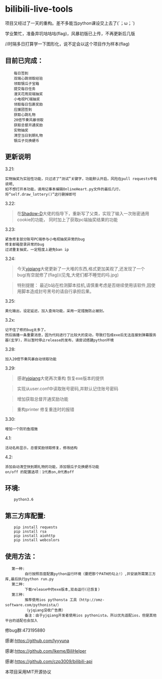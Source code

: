 # bilibili-live-tools


项目又经过了一天的重构。差不多能当python课设交上去了(´；ω；`)

学业繁忙，准备弃坑咕咕咕(flag)，风暴初版已上传，不再更新后几版

//时隔多日打算学一下图形化，说不定会以这个项目作为样本(flag)


目前已完成：
------

        每日签到
        双端心跳领取经验
        领取银瓜子宝箱
        提交每日任务
        漫天花雨双端抽奖
        小电视PC端抽奖
        领取每日包裹奖励
        应援团签到
        获取心跳礼物
        20倍节奏风暴领取
        获取总督开通奖励
        实物抽奖
        清空当日到期礼物
        银瓜子兑换硬币

        
更新说明
------

3.21:
        
    实物抽奖为实验性功能，只过滤了“测试”关键字，功能默认开启，风险在pull requests中有说明,
    如不想打开本功能，请用记事本编辑OnlineHeart.py文件的最后几行，将“self.draw_lottery()“这行删掉即可

3.22:
        
>   在[Shadow-D](https://github.com/Shadow-D)大佬的指导下，重新写了父类，实现了输入一次账密通用cookie的功能，
    同时加上了获取pc端抽奖结果的功能
    
3.23:

    紧急修复部分账号PC端参与小电视抽奖异常的bug
    修复邮箱登录异常的bug
    过滤重复抽奖，一定程度上避免ban ip
3.24:
>  今天[yjqiang](https://github.com/yjqiang)大佬更新了一大堆的东西,格式更加美观了,还发现了一个bug(有空就修了(flag))(见鬼,大佬们都不睡觉的吗.jpg)
   
>  特别提醒：
        最近b站在检测脚本挂机,请慎重考虑是否继续使用该软件,因使用脚本造成封号黑号的请自行承担后果。


3.25:

    美化输出，设定延迟，加入查询功能，采用一定措施防止被封。
    
3.2x:

    记不住了修的bug太多了。
    然后插播一条重要消息，因为代码进行了比较大的变动，导致打包成exe后无法连接到弹幕服务器(玄学)，所以暂时停止release的发布，请尝试搭建python环境
    
3.28:
    
    加入20倍节奏风暴自动领取功能

3.29:
>  感谢[yjqiang](https://github.com/yjqiang)大佬再次重构
   恢复exe版本的提供

>  实现从user.conf中读取账号密码,并默认记住账号密码

>  增加获取总督开通奖励功能

>  重构printer 修复重连时的报错

3.30:
   
    增加一个防钓鱼措施
4.1:

    活动名称显示，总督奖励领取修复，修改结构
4.2:

    添加自动清空快到期礼物的功能，添加银瓜子兑换硬币功能
    on/off 的配置选项：1代表on,0代表off

环境:
------  
        python3.6

第三方库配置:
------

        pip install requests
        pip install rsa
        pip install aiohttp
        pip install webcolors


使用方法：
------

       第一种:
             自行按照百度配置python运行环境（要把那个PATH的勾上!）,并安装所需第三方库,最后执行python run.py
       第二种:
             下载release中的exe版本,双击运行(已恢复)
       第三种:
             推荐使用ios pythonsta 工具（http://omz-software.com/pythonista/）
             （yjqiang没收广告费）
             备注：由于yjqiang开发者使用ios pythonista，所以优先适配ios，但是其他平台的适配也会加入      
         
        
    
修bug群:473195880


感谢:https://github.com/lyyyuna

感谢:https://github.com/lkeme/BiliHelper

感谢:https://github.com/czp3009/bilibili-api


本项目采用MIT开源协议

